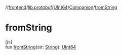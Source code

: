 //[frontend](../../../../index.md)/[lib.protobuf](../../index.md)/[UInt64](../index.md)/[Companion](index.md)/[fromString](from-string.md)

# fromString

[js]\
fun [fromString](from-string.md)(str: [String](https://kotlinlang.org/api/latest/jvm/stdlib/kotlin/-string/index.html)): [UInt64](../index.md)
